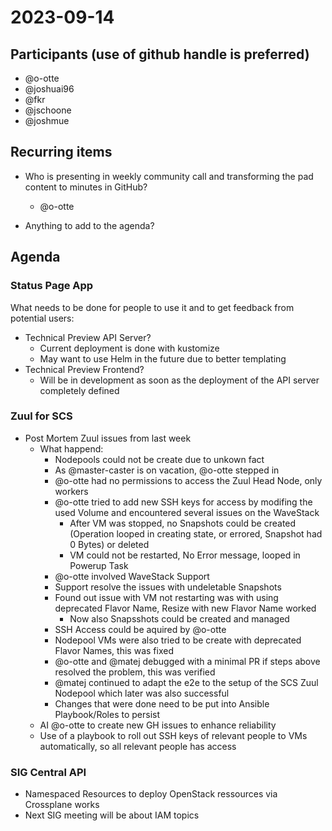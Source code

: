 # 2023-09-14

## Participants (use of github handle is preferred)
- @o-otte
- @joshuai96
- @fkr
- @jschoone
- @joshmue

## Recurring items

- Who is presenting in weekly community call and transforming the pad content to minutes in GitHub?
    - @o-otte

- Anything to add to the agenda?

## Agenda

### Status Page App

What needs to be done for people to use it and to get feedback from potential users:
- Technical Preview API Server?
    - Current deployment is done with kustomize
    - May want to use Helm in the future due to better templating 
- Technical Preview Frontend?
    - Will be in development as soon as the deployment of the API server completely defined 

### Zuul for SCS

- Post Mortem Zuul issues from last week
    - What happend:
        - Nodepools could not be create due to unkown fact
        - As @master-caster is on vacation, @o-otte stepped in
        - @o-otte had no permissions to access the Zuul Head Node, only workers
        - @o-otte tried to add new SSH keys for access by modifing the used Volume and encountered several issues on the WaveStack
            - After VM was stopped, no Snapshots could be created (Operation looped in creating state, or errored, Snapshot had 0 Bytes) or deleted
            - VM could not be restarted, No Error message, looped in Powerup Task
        - @o-otte involved WaveStack Support
        - Support resolve the issues with undeletable Snapshots
        - Found out issue with VM not restarting was with using deprecated Flavor Name, Resize with new Flavor Name worked
            - Now also Snapsshots could be created and managed
        - SSH Access could be aquired by @o-otte
        - Nodepool VMs were also tried to be create with deprecated Flavor Names, this was fixed
        - @o-otte and @matej debugged with a minimal PR if steps above resolved the problem, this was verified
        - @matej continued to adapt the e2e to the setup of the SCS Zuul Nodepool which later was also successful
        - Changes that were done need to be put into Ansible Playbook/Roles to persist
    - AI @o-otte to create new GH issues to enhance reliability 
    - Use of a playbook to roll out SSH keys of relevant people to VMs automatically, so all relevant people has access

### SIG Central API

- Namespaced Resources to deploy OpenStack ressources via Crossplane works
- Next SIG meeting will be about IAM topics

